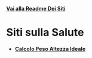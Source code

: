 **[Vai alla Readme Dei Siti](../Readme.md)**

# Siti sulla Salute

- **[Calcolo Peso Altezza Ideale](Calcolo_peso_altezza_ideale)**
